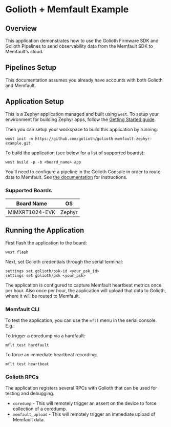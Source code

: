 # Golioth + Memfault Example

## Overview

This application demonstrates how to use the Golioth Firmware SDK and Golioth
Pipelines to send observability data from the Memfault SDK to Memfault's cloud.

## Pipelines Setup

This documentation assumes you already have accounts with both Golioth and
Memfault.

## Application Setup

This is a Zephyr application managed and built using `west`. To setup your
environment for building Zephyr apps, follow the [Getting Started guide](https://docs.zephyrproject.org/latest/getting_started/index.html).

Then you can setup your workspace to build this application by running:

```
west init -m https://github.com/golioth/golioth-memfault-zephyr-example.git
```

To build the application (see below for a list of supported boards):

```
west build -p -b <board_name> app
```

You'll need to configure a pipeline in the Golioth Console in order to route
data to Memfault. See [the documentation](https://docs.golioth.io/data-routing/destinations/memfault/)
for instructions.

### Supported Boards

| Board Name     | OS     |
|----------------|--------|
| MIMXRT1024-EVK | Zephyr |

## Running the Application

First flash the application to the board:

```
west flash
```

Next, set Golioth credentials through the serial terminal:

```
settings set golioth/psk-id <your_psk_id>
settings set golioth/psk <your_psk>
```

The application is configured to capture Memfault heartbeat metrics once per
hour. Also once per hour, the application will upload that data to Golioth,
where it will be routed to Memfault.

### Memfault CLI

To test the application, you can use the `mflt` menu in the serial console. E.g.:

To trigger a coredump via a hardfault:
```
mflt test hardfault
```

To force an immediate heartbeat recording:
```
mflt test heartbeat
```

### Golioth RPCs

The application registers several RPCs with Golioth that can be used for
testing and debugging.

- `coredump` - This will remotely trigger an assert on the device to force
collection of a coredump.
- `memfault_upload` - This will remotely trigger an immediate upload of
Memfault data.
